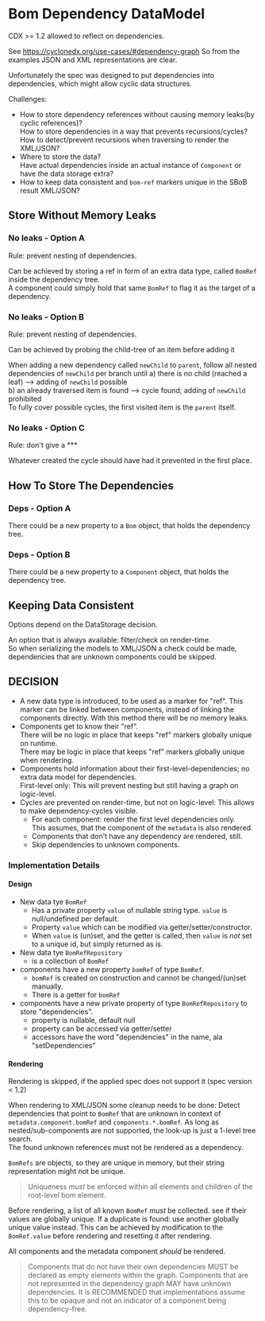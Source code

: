 # Bom Dependency DataModel

CDX >= 1.2 allowed to reflect on dependencies.  

See <https://cyclonedx.org/use-cases/#dependency-graph>
So from the examples JSON and XML representations are clear.

Unfortunately the spec was designed to put dependencies into dependencies,
which might allow cyclic data structures.

Challenges:

* How to store dependency references without causing memory leaks(by cyclic references)?  
  How to store dependencies in a way that prevents recursions/cycles?  
  How to detect/prevent recursions when traversing to render the XML/JSON?
* Where to store the data?  
  Have actual dependencies inside an actual instance of `Component` or have the data storage extra?
* How to keep data consistent and `bom-ref` markers unique in the SBoB result XML/JSON?

## Store Without Memory Leaks

### No leaks - Option A

Rule: prevent nesting of dependencies.

Can be achieved by storing a ref in form of an extra data type, called `BomRef` inside the dependency tree.  
A component could simply hold that same `BomRef` to flag it as the target of a dependency.

### No leaks - Option B

Rule: prevent nesting of dependencies.

Can be achieved by probing the child-tree of an item before adding it

When adding a new dependency called `newChild` to `parent`, follow all nested dependencies of `newChild` per branch until
a) there is no child (reached a leaf) --> adding of `newChild` possible  
b) an already traversed item is found --> cycle found; adding of `newChild` prohibited  
To fully cover possible cycles, the first visited item is the `parent` itself.

### No leaks - Option C

Rule: don't give a ***

Whatever created the cycle should have had it prevented in the first place.

## How To Store The Dependencies

### Deps - Option A

There could be a new property to a `Bom` object, that holds the dependency tree.

### Deps - Option B

There could be a new property to a `Component` object, that holds the dependency tree.

## Keeping Data Consistent

Options depend on the DataStorage decision.

An option that is always available: filter/check on render-time.  
So when serializing the models to XML/JSON a check could be made, dependencies that are unknown components could be skipped.

## DECISION

* A new data type is introduced, to be used as a marker for "ref".
  This marker can be linked between components, instead of linking the components directly.
  With this method there will be no memory leaks.
* Components get to know their "ref".  
  There will be no logic in place that keeps "ref" markers globally unique on runtime.  
  There may be logic in place that keeps "ref" markers globally unique when rendering.
* Components hold information about their first-level-dependencies; no extra data model for dependencies.  
  First-level only: This will prevent nesting but still having a graph on logic-level.
* Cycles are prevented on render-time, but not on logic-level:
  This allows to make dependency-cycles visible.
  * For each component: render the first level dependencies only.  
    This assumes, that the component of the `metadata` is also rendered.
  * Components that don't have any dependency are rendered, still.
  * Skip dependencies to unknown components.

### Implementation Details

#### Design

* New data tye `BomRef`
  * Has a private property `value` of nullable string type. `value` is null/undefined per default.
  * Property `value` which can be modified via getter/setter/constructor.  
  * When `value` is (un)set, and the getter is called, then `value` is _not_ set to a unique id, but simply returned as is.
* New data tye `BomRefRepository`
  * is a collection of `BomRef`
* components have a new property `bomRef` of type `BomRef`.
  * `bomRef` is created on construction and cannot be changed/(un)set manually.
  * There is a getter for `bomRef`
* components have a new private property of type `BomRefRepository` to store "dependencies".
  * property is nullable, default null
  * property can be accessed via getter/setter
  * accessors have the word "dependencies" in the name, ala "setDependencies"

#### Rendering

Rendering is skipped, if the applied spec does not support it (spec version < 1.2)

When rendering to XML/JSON some cleanup needs to be done:
Detect dependencies that point to `BomRef` that are unknown
in context of `metadata.component.bomRef` and `components.*.bomRef`.
As long as nested/sub-components are not supported, the look-up is just a 1-level tree search.  
The found unknown references must not be rendered as a dependency.

`BomRefs` are objects, so they are unique in memory, but their string representation might not be unique.
> Uniqueness _must_ be enforced within all elements and children of the root-level bom element.  

Before rendering, a list of all known `BomRef` _must_ be collected. see if their values are globally unique.
If a duplicate is found: use another globally unique value instead. This can be achieved by modification to the `BomRef.value` before rendering and resetting it after rendering.

All components and the metadata component _should_ be rendered.
> Components that do not have their own dependencies MUST be declared as empty elements within the graph. Components that are not represented in the dependency graph MAY have unknown dependencies. It is RECOMMENDED that implementations assume this to be opaque and not an indicator of a component being dependency-free.
